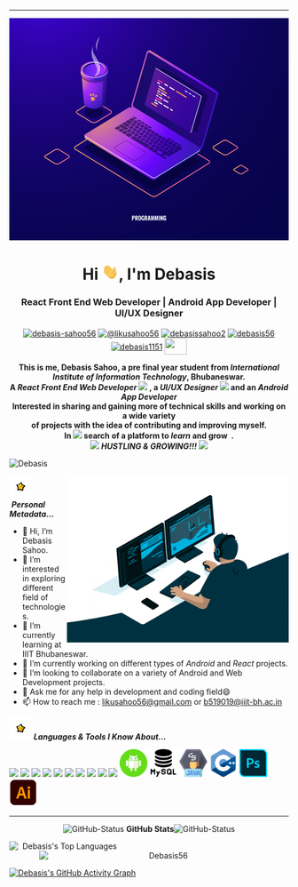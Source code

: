 
<hr>
<p align="center">
  <img src="https://github.com/Debasis56/Debasis56/blob/main/971.jpg" width="600"height="400"/>
</p>

<h1 align="center">Hi <img src="https://raw.githubusercontent.com/ABSphreak/ABSphreak/master/gifs/Hi.gif" width="30px">, I'm <strong>Debasis</strong></h1>
<h3 align="center"> React Front End Web Developer | Android App Developer | UI/UX Designer </h3>
<p align="center">
<a href="https://www.linkedin.com/in/debasis-sahoo56/" target="blank"><img align="center" src="https://cdn.jsdelivr.net/npm/simple-icons@3.0.1/icons/linkedin.svg" alt="debasis-sahoo56" height="30" width="40" /></a>
<a href="https://www.hackerrank.com/likusahoo56" target="blank"><img align="center" src="https://cdn.jsdelivr.net/npm/simple-icons@3.0.1/icons/hackerrank.svg" alt="@likusahoo56" height="30" width="40" /></a>
<a href="https://www.behance.net/debasissahoo2" target="blank"><img align="center" src="https://cdn.jsdelivr.net/npm/simple-icons@3.0.1/icons/behance.svg" alt="debasissahoo2" height="30" width="40" /></a>
<a href="https://www.codechef.com/users/debasis56" target="blank"><img align="center" src="https://cdn.jsdelivr.net/npm/simple-icons@3.0.1/icons/codechef.svg" alt="debasis56" height="30" width="40" /></a>
<a href="https://www.instagram.com/debasis1151/" target="blank"><img align="center" src="https://cdn.jsdelivr.net/npm/simple-icons@3.0.1/icons/instagram.svg" alt="debasis1151" height="30" width="40" /></a>
 <a href = "mailto: likusahoo56@gmail.com"><img align="center" src="https://simpleicons.org/icons/gmail.svg" height="30" width="40" /></a>
</p>
</p>



<p align="center">
  <strong>
    This is me, Debasis Sahoo, a pre final year student from  <i>International Institute of Information Technology</i>, Bhubaneswar. <br>
    A <em>React Front End Web Developer</em> <img src="https://github.com/TheDudeThatCode/TheDudeThatCode/blob/master/Assets/Developer.gif" width="30px"> , a <em>UI/UX Designer</em> <img src="https://github.com/TheDudeThatCode/TheDudeThatCode/blob/master/Assets/Designer.gif" width="36px"> and an <em>Android App Developer</em><br> Interested in sharing and gaining more of <b>technical skills</b> and working on a wide variety <br> of projects with the idea of <b>contributing</b>
    and <b>improving</b> myself.<br> In <img src="https://img.icons8.com/ios-filled/50/000000/search--v2.png" width="20"/>
search of a <b>platform</b> to 
    <em>learn</em> and 
    <b>grow</b> &nbsp.
  </strong> 
  <br>
  <img src="https://media.giphy.com/media/7j2hfyeVcDtf2/giphy.gif" width="50"/> <b><i>HUSTLING & GROWING!!!</i></b> <img src="https://github.com/TheDudeThatCode/TheDudeThatCode/blob/master/Assets/Rocket.gif" width="20" />
</p>

<p align="left"> <img src="https://komarev.com/ghpvc/?username=Debasis56&label=Profile%20views&color=brightgreen&style=flat" alt="Debasis" /> </p>
<img align="right" width=400px alt="Unicorn" src="https://github.com/Debasis56/Debasis56/blob/main/giphy.gif" />

<img src="https://github.com/Debasis56/Debasis56/blob/main/61bea9a456ee32a8222264abb8a62cf7.gif" width="40px">&nbsp;***Personal Metadata...***

- 👋 Hi, I’m Debasis Sahoo.<br/>
- 👀 I’m interested in exploring different field of technologies.<br/>
- 🌱 I’m currently learning at IIIT Bhubaneswar.<br/>
- 🔭 I’m currently working on different types of <i>Android</i> and <i>React</i> projects.<br/>
- 💞️ I’m looking to collaborate on a variety of Android and Web Development projects.<br/>
- 💬 Ask me for any help in development and coding field😄<br/>
- 📫 How to reach me : <a a href = "mailto: likusahoo56@gmail.com">likusahoo56@gmail.com</a>  or   <a a href = "mailto: b519019@iiit-bh.ac.in">b519019@iiit-bh.ac.in</a>

<!-- - 🔭 I’m currently working on ...<br/>
- 🌱 I’m currently learning ...<br/>
- 👯 I’m looking to collaborate on ...<br/>
- 🤔 I’m looking for help with ...<br/>
- 💬 Ask me about ...<br/>
- 📫 How to reach me: ...<br/>
- 😄 Pronouns: ...<br/>
- ⚡ Fun fact: ... -->

 

<img src="https://github.com/Debasis56/Debasis56/blob/main/61bea9a456ee32a8222264abb8a62cf7.gif" width="40px">&nbsp;***Languages & Tools I Know About...***
<p align="left">
  
  <img src="https://github.com/vimalverma558/vimalverma558/blob/v2/img/icons8-html-5.svg" width="50px"> <img src="https://github.com/vimalverma558/vimalverma558/blob/v2/img/icons8-css3.svg" width="50px"> <img src="https://github.com/vimalverma558/vimalverma558/blob/v2/img/icons8-bootstrap.svg" width="50px"> <img src="https://github.com/vimalverma558/vimalverma558/blob/v2/img/icons8-javascript-logo.svg" width="50px"> <img src="https://github.com/vimalverma558/vimalverma558/blob/v2/img/icons8-react.svg" width="50px"> <img src="https://github.com/vimalverma558/vimalverma558/blob/v2/img/icons8-nodejs.svg" width="50px"> <img src="https://github.com/vimalverma558/vimalverma558/blob/v2/img/icons8-mongodb.svg" width="50px"> <img src="https://github.com/vimalverma558/vimalverma558/blob/v2/img/icons8-firebase.svg" width="50px"> <img src="https://github.com/vimalverma558/vimalverma558/blob/v2/img/icons8-git.svg" width="50px"> <img src="https://github.com/vimalverma558/vimalverma558/blob/v2/img/icons8-github.svg" width="50px"> <img src="https://github.com/Debasis56/Debasis56/blob/main/android.png" width="50px"> <img src="https://github.com/Debasis56/Debasis56/blob/main/mysql.png" width="50px">
  <img src="https://github.com/Debasis56/Debasis56/blob/main/java.png" width="50px">  <img src="https://github.com/Debasis56/Debasis56/blob/main/c-.png" width="50px">  <img src="https://github.com/Debasis56/Debasis56/blob/main/adobe-photoshop.png" width="50px">  <img src="https://github.com/Debasis56/Debasis56/blob/main/illustrator.png" width="50px">
  
  <hr>
  <p align="center">
 <img src="https://github.com/Debasis56/Debasis56/blob/main/ba4df964057391fa12c5140e97016a06.gif" width="50px" alt="GitHub-Status"/>&nbsp;<strong><b>GitHub Stats</b></strong><img src="https://github.com/Debasis56/Debasis56/blob/main/ba4df964057391fa12c5140e97016a06.gif" width="50px" alt="GitHub-Status"/></p>
 
 <p align="center">
<img align="left" src="https://github-readme-stats.vercel.app/api/top-langs/?username=Debasis56&show_icons=true&hide_border=true&theme=radical" width="40%" alt="Debasis's Top Languages">

 <a href="https://github.com/denvercoder1/github-readme-streak-stats" title="Go to Source">
      <img align="right" width=450 src="https://github-readme-streak-stats.herokuapp.com/?user=Debasis56&theme=react&border=eb1394&ring=eb1394&fire=eb1394" alt="Debasis56" />
    </a></p>
  
  <br/><br/>
  
   [![Debasis's GitHub Activity Graph](https://activity-graph.herokuapp.com/graph?username=Debasis56&theme=rogue)](https://github.com/Debasis56)


<!---
Debasis56/Debasis56 is a ✨ special ✨ repository because its `README.md` (this file) appears on your GitHub profile.
You can click the Preview link to take a look at your changes.
--->
